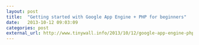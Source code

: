 ```yaml
---
layout: post
title:  "Getting started with Google App Engine + PHP for beginners"
date:   2013-10-12 09:03:09
categories: post
external_url: http://www.tinywall.info/2013/10/12/google-app-engine-php-windows-getting-started-hello-world-example-gae-development-deploy/
---
```

